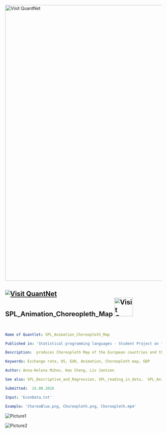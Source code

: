 [<img src="https://github.com/QuantLet/Styleguide-and-FAQ/blob/master/pictures/banner.png" width="888" alt="Visit QuantNet">](http://quantlet.de/)

## [<img src="https://github.com/QuantLet/Styleguide-and-FAQ/blob/master/pictures/qloqo.png" alt="Visit QuantNet">](http://quantlet.de/) **SPL_Animation_Choreopleth_Map** [<img src="https://github.com/QuantLet/Styleguide-and-FAQ/blob/master/pictures/QN2.png" width="60" alt="Visit QuantNet 2.0">](http://quantlet.de/)

```yaml

﻿
Name of Quantlet: SPL_Animation_Choreopleth_Map

Published in: 'Statistical programming languages - Student Project on "Overview with Analysis of the Effects of the Currency Exchange Rate US Dollar/EUR on the European and U.S. Economy" '

Description:  produces Choreopleth Map of the European countries and the US according to GDP data for the years 2000-2014.

Keywords: Exchange rate, US, EUR, Animation, Choreopleth map, GDP

Author: Anna-Helena Mihov, Hao Cheng, Liv Jantzen

See also: SPL_Descriptive_and_Regression, SPL_reading_in_data,  SPL_Animation_Dollar_and_EUR_signs, SPL_Animation_of_Currency_Exchange_Rate_Map

Submitted:  14.08.2016

Input: 'EconData.txt'

Example: 'ChoreoBlue.png, Choreopleth.png, Choreopleth.mp4'


```

![Picture1](ChoreoBlue.png)

![Picture2](Choreopleth.png)
